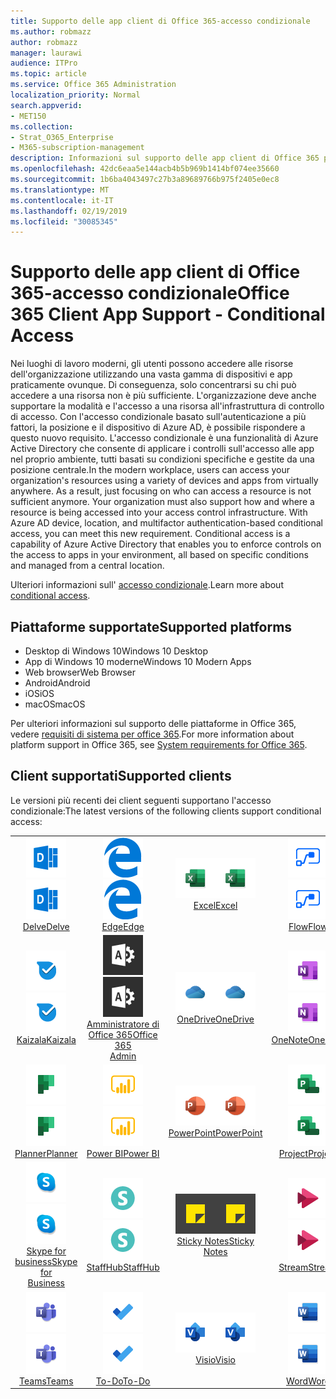 ```yaml
---
title: Supporto delle app client di Office 365-accesso condizionale
ms.author: robmazz
author: robmazz
manager: laurawi
audience: ITPro
ms.topic: article
ms.service: Office 365 Administration
localization_priority: Normal
search.appverid:
- MET150
ms.collection:
- Strat_O365_Enterprise
- M365-subscription-management
description: Informazioni sul supporto delle app client di Office 365 per l'accesso condizionale
ms.openlocfilehash: 42dc6eaa5e144acb4b5b969b1414bf074ee35660
ms.sourcegitcommit: 1b6ba4043497c27b3a89689766b975f2405e0ec8
ms.translationtype: MT
ms.contentlocale: it-IT
ms.lasthandoff: 02/19/2019
ms.locfileid: "30085345"
---
```

# <a name="office-365-client-app-support---conditional-access"></a><span data-ttu-id="a0c9d-103">Supporto delle app client di Office 365-accesso condizionale</span><span class="sxs-lookup"><span data-stu-id="a0c9d-103">Office 365 Client App Support - Conditional Access</span></span>

<span data-ttu-id="a0c9d-p101">Nei luoghi di lavoro moderni, gli utenti possono accedere alle risorse dell'organizzazione utilizzando una vasta gamma di dispositivi e app praticamente ovunque. Di conseguenza, solo concentrarsi su chi può accedere a una risorsa non è più sufficiente. L'organizzazione deve anche supportare la modalità e l'accesso a una risorsa all'infrastruttura di controllo di accesso. Con l'accesso condizionale basato sull'autenticazione a più fattori, la posizione e il dispositivo di Azure AD, è possibile rispondere a questo nuovo requisito. L'accesso condizionale è una funzionalità di Azure Active Directory che consente di applicare i controlli sull'accesso alle app nel proprio ambiente, tutti basati su condizioni specifiche e gestite da una posizione centrale.</span><span class="sxs-lookup"><span data-stu-id="a0c9d-p101">In the modern workplace, users can access your organization's resources using a variety of devices and apps from virtually anywhere. As a result, just focusing on who can access a resource is not sufficient anymore. Your organization must also support how and where a resource is being accessed into your access control infrastructure. With Azure AD device, location, and multifactor authentication-based conditional access, you can meet this new requirement. Conditional access is a capability of Azure Active Directory that enables you to enforce controls on the access to apps in your environment, all based on specific conditions and managed from a central location.</span></span> 

<span data-ttu-id="a0c9d-109">Ulteriori informazioni sull' [accesso condizionale](https://docs.microsoft.com/azure/active-directory/conditional-access/).</span><span class="sxs-lookup"><span data-stu-id="a0c9d-109">Learn more about [conditional access](https://docs.microsoft.com/azure/active-directory/conditional-access/).</span></span>

## <a name="supported-platforms"></a><span data-ttu-id="a0c9d-110">Piattaforme supportate</span><span class="sxs-lookup"><span data-stu-id="a0c9d-110">Supported platforms</span></span>

 - <span data-ttu-id="a0c9d-111">Desktop di Windows 10</span><span class="sxs-lookup"><span data-stu-id="a0c9d-111">Windows 10 Desktop</span></span>
 - <span data-ttu-id="a0c9d-112">App di Windows 10 moderne</span><span class="sxs-lookup"><span data-stu-id="a0c9d-112">Windows 10 Modern Apps</span></span>
 - <span data-ttu-id="a0c9d-113">Web browser</span><span class="sxs-lookup"><span data-stu-id="a0c9d-113">Web Browser</span></span>
 - <span data-ttu-id="a0c9d-114">Android</span><span class="sxs-lookup"><span data-stu-id="a0c9d-114">Android</span></span>
 - <span data-ttu-id="a0c9d-115">iOS</span><span class="sxs-lookup"><span data-stu-id="a0c9d-115">iOS</span></span>
 - <span data-ttu-id="a0c9d-116">macOS</span><span class="sxs-lookup"><span data-stu-id="a0c9d-116">macOS</span></span>

<span data-ttu-id="a0c9d-117">Per ulteriori informazioni sul supporto delle piattaforme in Office 365, vedere [requisiti di sistema per office 365](https://products.office.com/office-system-requirements).</span><span class="sxs-lookup"><span data-stu-id="a0c9d-117">For more information about platform support in Office 365, see [System requirements for Office 365](https://products.office.com/office-system-requirements).</span></span>

## <a name="supported-clients"></a><span data-ttu-id="a0c9d-118">Client supportati</span><span class="sxs-lookup"><span data-stu-id="a0c9d-118">Supported clients</span></span>

<span data-ttu-id="a0c9d-119">Le versioni più recenti dei client seguenti supportano l'accesso condizionale:</span><span class="sxs-lookup"><span data-stu-id="a0c9d-119">The latest versions of the following clients support conditional access:</span></span>

| | | | | | |
|:---:|:---:|:---:|:---:|:---:|:---:|
| <span data-ttu-id="a0c9d-120">![Icona di approfondimento](media/o365-delve-64x64.png)</span><span class="sxs-lookup"><span data-stu-id="a0c9d-120">![Delve icon](media/o365-delve-64x64.png)</span></span> <br> [<span data-ttu-id="a0c9d-121">Delve</span><span class="sxs-lookup"><span data-stu-id="a0c9d-121">Delve</span></span>](https://products.office.com/business/intelligent-search) | <span data-ttu-id="a0c9d-122">![Icona del server perimetrale](media/o365-edge-64x64.png)</span><span class="sxs-lookup"><span data-stu-id="a0c9d-122">![Edge icon](media/o365-edge-64x64.png)</span></span> <br> [<span data-ttu-id="a0c9d-123">Edge</span><span class="sxs-lookup"><span data-stu-id="a0c9d-123">Edge</span></span>](https://www.microsoft.com/windows/microsoft-edge) | <span data-ttu-id="a0c9d-124">![Icona Excel](media/o365-excel-64x64.png)</span><span class="sxs-lookup"><span data-stu-id="a0c9d-124">![Excel icon](media/o365-excel-64x64.png)</span></span> <br> [<span data-ttu-id="a0c9d-125">Excel</span><span class="sxs-lookup"><span data-stu-id="a0c9d-125">Excel</span></span>](https://products.office.com/excel) | <span data-ttu-id="a0c9d-126">![Icona flusso](media/o365-flow-64x64.png)</span><span class="sxs-lookup"><span data-stu-id="a0c9d-126">![Flow icon](media/o365-flow-64x64.png)</span></span> <br> [<span data-ttu-id="a0c9d-127">Flow</span><span class="sxs-lookup"><span data-stu-id="a0c9d-127">Flow</span></span>](https://flow.microsoft.com) | <span data-ttu-id="a0c9d-128">![Icona moduli](media/o365-forms-64x64.png)</span><span class="sxs-lookup"><span data-stu-id="a0c9d-128">![Forms icon](media/o365-forms-64x64.png)</span></span> <br> [<span data-ttu-id="a0c9d-129">Moduli</span><span class="sxs-lookup"><span data-stu-id="a0c9d-129">Forms</span></span>](https://flow.microsoft.com/connectors/shared_microsoftforms/microsoft-forms/) |
| <span data-ttu-id="a0c9d-130">![Icona Kaizala](media/o365-kaizala-64x64.png)</span><span class="sxs-lookup"><span data-stu-id="a0c9d-130">![Kaizala icon](media/o365-kaizala-64x64.png)</span></span> <br> [<span data-ttu-id="a0c9d-131">Kaizala</span><span class="sxs-lookup"><span data-stu-id="a0c9d-131">Kaizala</span></span>](https://products.office.com/en/business/microsoft-kaizala) | <span data-ttu-id="a0c9d-132">![Icona di amministrazione di Office 365](media/o365-o365admin-64x64.png)</span><span class="sxs-lookup"><span data-stu-id="a0c9d-132">![Office 365 Admin icon](media/o365-o365admin-64x64.png)</span></span> <br> [<span data-ttu-id="a0c9d-133">Amministratore di <br> Office 365</span><span class="sxs-lookup"><span data-stu-id="a0c9d-133">Office 365 <br> Admin</span></span>](https://products.office.com/business/manage-office-365-admin-app) | <span data-ttu-id="a0c9d-134">![Icona di OneDrive for business](media/o365-OneDrive-64x64.png)</span><span class="sxs-lookup"><span data-stu-id="a0c9d-134">![OneDrive for Business icon](media/o365-OneDrive-64x64.png)</span></span> <br> [<span data-ttu-id="a0c9d-135">OneDrive</span><span class="sxs-lookup"><span data-stu-id="a0c9d-135">OneDrive</span></span>](https://products.office.com/onedrive-for-business/online-cloud-storage) | <span data-ttu-id="a0c9d-136">![Icona di OneNote](media/o365-OneNote-64x64.png)</span><span class="sxs-lookup"><span data-stu-id="a0c9d-136">![OneNote icon](media/o365-OneNote-64x64.png)</span></span> <br> [<span data-ttu-id="a0c9d-137">OneNote</span><span class="sxs-lookup"><span data-stu-id="a0c9d-137">OneNote</span></span>](https://products.office.com/onenote) | <span data-ttu-id="a0c9d-138">![Icona di Outlook](media/o365-outlook-64x64.png)</span><span class="sxs-lookup"><span data-stu-id="a0c9d-138">![Outlook icon](media/o365-outlook-64x64.png)</span></span> <br> [<span data-ttu-id="a0c9d-139">Outlook</span><span class="sxs-lookup"><span data-stu-id="a0c9d-139">Outlook</span></span>](https://products.office.com/outlook) |
| <span data-ttu-id="a0c9d-140">![Icona Planner](media/o365-planner-64x64.png)</span><span class="sxs-lookup"><span data-stu-id="a0c9d-140">![Planner icon](media/o365-planner-64x64.png)</span></span> <br> [<span data-ttu-id="a0c9d-141">Planner</span><span class="sxs-lookup"><span data-stu-id="a0c9d-141">Planner</span></span>](https://products.office.com/business/task-management-software) | <span data-ttu-id="a0c9d-142">![Icona PowerBI](media/o365-powerbi-64x64.png)</span><span class="sxs-lookup"><span data-stu-id="a0c9d-142">![PowerBI icon](media/o365-powerbi-64x64.png)</span></span> <br> [<span data-ttu-id="a0c9d-143">Power BI</span><span class="sxs-lookup"><span data-stu-id="a0c9d-143">Power BI</span></span>](https://powerbi.microsoft.com) | <span data-ttu-id="a0c9d-144">![Icona PowerPoint](media/o365-powerpoint-64x64.png)</span><span class="sxs-lookup"><span data-stu-id="a0c9d-144">![PowerPoint icon](media/o365-powerpoint-64x64.png)</span></span> <br> [<span data-ttu-id="a0c9d-145">PowerPoint</span><span class="sxs-lookup"><span data-stu-id="a0c9d-145">PowerPoint</span></span>](https://products.office.com/powerpoint) | <span data-ttu-id="a0c9d-146">![Icona del progetto](media/o365-project-64x64.png)</span><span class="sxs-lookup"><span data-stu-id="a0c9d-146">![Project icon](media/o365-project-64x64.png)</span></span> <br> [<span data-ttu-id="a0c9d-147">Project</span><span class="sxs-lookup"><span data-stu-id="a0c9d-147">Project</span></span>](https://products.office.com/project) | <span data-ttu-id="a0c9d-148">![Icona di SharePoint](media/o365-sharepoint-64x64.png)</span><span class="sxs-lookup"><span data-stu-id="a0c9d-148">![SharePoint icon](media/o365-sharepoint-64x64.png)</span></span> <br> [<span data-ttu-id="a0c9d-149">SharePoint</span><span class="sxs-lookup"><span data-stu-id="a0c9d-149">Sharepoint</span></span>](https://products.office.com/sharepoint) 
| <span data-ttu-id="a0c9d-150">![Icona di Skype for business](media/o365-skypeforbusiness-64x64.png)</span><span class="sxs-lookup"><span data-stu-id="a0c9d-150">![Skype for Business icon](media/o365-skypeforbusiness-64x64.png)</span></span> <br> [<span data-ttu-id="a0c9d-151">Skype for <br> business</span><span class="sxs-lookup"><span data-stu-id="a0c9d-151">Skype for <br> Business</span></span>](https://www.skype.com/business/) | <span data-ttu-id="a0c9d-152">![Icona StaffHub](media/o365-staffhub-64x64.png)</span><span class="sxs-lookup"><span data-stu-id="a0c9d-152">![StaffHub icon](media/o365-staffhub-64x64.png)</span></span> <br> [<span data-ttu-id="a0c9d-153">StaffHub</span><span class="sxs-lookup"><span data-stu-id="a0c9d-153">StaffHub</span></span>](https://products.office.com/microsoft-staffhub/staff-scheduling-software) | <span data-ttu-id="a0c9d-154">![Icona note adesive](media/o365-stickynotes-64x64.png)</span><span class="sxs-lookup"><span data-stu-id="a0c9d-154">![Sticky Notes icon](media/o365-stickynotes-64x64.png)</span></span> <br> [<span data-ttu-id="a0c9d-155">Sticky Notes</span><span class="sxs-lookup"><span data-stu-id="a0c9d-155">Sticky Notes</span></span>](https://www.microsoft.com/p/microsoft-sticky-notes/9nblggh4qghw) | <span data-ttu-id="a0c9d-156">![Icona flusso](media/o365-stream-64x64.png)</span><span class="sxs-lookup"><span data-stu-id="a0c9d-156">![Stream icon](media/o365-stream-64x64.png)</span></span> <br> [<span data-ttu-id="a0c9d-157">Stream</span><span class="sxs-lookup"><span data-stu-id="a0c9d-157">Stream</span></span>](https://stream.microsoft.com) | <span data-ttu-id="a0c9d-158">![Icona ondeggiamento](media/o365-sway-64x64.png)</span><span class="sxs-lookup"><span data-stu-id="a0c9d-158">![Sway icon](media/o365-sway-64x64.png)</span></span> <br> [<span data-ttu-id="a0c9d-159">Sway</span><span class="sxs-lookup"><span data-stu-id="a0c9d-159">Sway</span></span>](https://sway.com) 
| <span data-ttu-id="a0c9d-160">![Icona Teams](media/o365-teams-64x64.png)</span><span class="sxs-lookup"><span data-stu-id="a0c9d-160">![Teams icon](media/o365-teams-64x64.png)</span></span> <br> [<span data-ttu-id="a0c9d-161">Teams</span><span class="sxs-lookup"><span data-stu-id="a0c9d-161">Teams</span></span>](https://products.office.com/microsoft-teams/group-chat-software) | <span data-ttu-id="a0c9d-162">![Icona da fare](media/o365-todo-64x64.png)</span><span class="sxs-lookup"><span data-stu-id="a0c9d-162">![To-Do icon](media/o365-todo-64x64.png)</span></span> <br> [<span data-ttu-id="a0c9d-163">To-Do</span><span class="sxs-lookup"><span data-stu-id="a0c9d-163">To-Do</span></span>](https://todo.microsoft.com) | <span data-ttu-id="a0c9d-164">![Icona Visio](media/o365-visio-64x64.png)</span><span class="sxs-lookup"><span data-stu-id="a0c9d-164">![Visio icon](media/o365-visio-64x64.png)</span></span> <br> [<span data-ttu-id="a0c9d-165">Visio</span><span class="sxs-lookup"><span data-stu-id="a0c9d-165">Visio</span></span>](https://products.office.com/visio/flowchart-software) | <span data-ttu-id="a0c9d-166">![Icona Word](media/o365-word-64x64.png)</span><span class="sxs-lookup"><span data-stu-id="a0c9d-166">![Word icon](media/o365-word-64x64.png)</span></span> <br> [<span data-ttu-id="a0c9d-167">Word</span><span class="sxs-lookup"><span data-stu-id="a0c9d-167">Word</span></span>](https://products.office.com/word) | <span data-ttu-id="a0c9d-168">![Icona Yammer](media/o365-yammer-64x64.png)</span><span class="sxs-lookup"><span data-stu-id="a0c9d-168">![Yammer icon](media/o365-yammer-64x64.png)</span></span> <br> [<span data-ttu-id="a0c9d-169">Yammer</span><span class="sxs-lookup"><span data-stu-id="a0c9d-169">Yammer</span></span>](https://products.office.com/yammer/yammer-overview)
